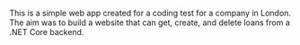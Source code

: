 This is a simple web app created for a coding test for a company in London. The aim was to build a website that can get, create, and delete loans from a .NET Core backend. 
